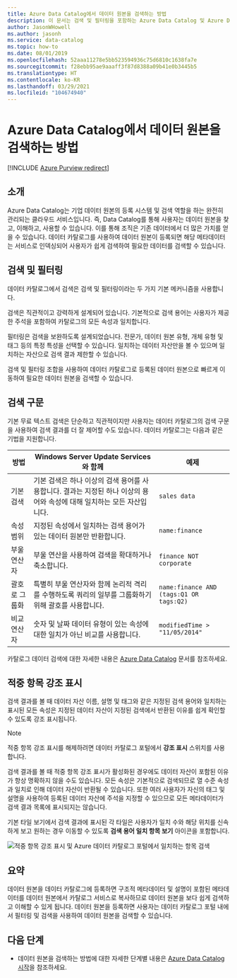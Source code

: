 ```yaml
---
title: Azure Data Catalog에서 데이터 원본을 검색하는 방법
description: 이 문서는 검색 및 필터링을 포함하는 Azure Data Catalog 및 Azure Data Catalog 포털의 적중 항목 강조 표시 기능을 사용하여 등록된 데이터 자산을 검색하는 방법을 강조 표시합니다.
author: JasonWHowell
ms.author: jasonh
ms.service: data-catalog
ms.topic: how-to
ms.date: 08/01/2019
ms.openlocfilehash: 52aaa11278e5bb523594936c75d6810c1638fa7e
ms.sourcegitcommit: f28ebb95ae9aaaff3f87d8388a09b41e0b3445b5
ms.translationtype: HT
ms.contentlocale: ko-KR
ms.lasthandoff: 03/29/2021
ms.locfileid: "104674940"
---
```

# <a name="how-to-discover-data-sources-in-azure-data-catalog"></a>Azure Data Catalog에서 데이터 원본을 검색하는 방법

[!INCLUDE [Azure Purview redirect](../../includes/data-catalog-use-purview.md)]

## <a name="introduction"></a>소개

Azure Data Catalog는 기업 데이터 원본의 등록 시스템 및 검색 역할을 하는 완전히 관리되는 클라우드 서비스입니다. 즉, Data Catalog를 통해 사용자는 데이터 원본을 찾고, 이해하고, 사용할 수 있습니다. 이를 통해 조직은 기존 데이터에서 더 많은 가치를 얻을 수 있습니다. 데이터 카탈로그를 사용하여 데이터 원본이 등록되면 해당 메타데이터는 서비스로 인덱싱되어 사용자가 쉽게 검색하여 필요한 데이터를 검색할 수 있습니다.

## <a name="searching-and-filtering"></a>검색 및 필터링

데이터 카탈로그에서 검색은 검색 및 필터링이라는 두 가지 기본 메커니즘을 사용합니다.

검색은 직관적이고 강력하게 설계되어 있습니다. 기본적으로 검색 용어는 사용자가 제공한 주석을 포함하여 카탈로그의 모든 속성과 일치합니다.

필터링은 검색을 보완하도록 설계되었습니다. 전문가, 데이터 원본 유형, 개체 유형 및 태그 등의 특정 특성을 선택할 수 있습니다. 일치하는 데이터 자산만을 볼 수 있으며 일치하는 자산으로 검색 결과 제한할 수 있습니다.

검색 및 필터링 조합을 사용하여 데이터 카탈로그로 등록된 데이터 원본으로 빠르게 이동하여 필요한 데이터 원본을 검색할 수 있습니다.

## <a name="search-syntax"></a>검색 구문

기본 무료 텍스트 검색은 단순하고 직관적이지만 사용자는 데이터 카탈로그의 검색 구문을 사용하여 검색 결과를 더 잘 제어할 수도 있습니다. 데이터 카탈로그는 다음과 같은 기법을 지원합니다.

| 방법 | Windows Server Update Services와 함께 | 예제 |
| --- | --- | --- |
| 기본 검색 |기본 검색은 하나 이상의 검색 용어를 사용합니다. 결과는 지정된 하나 이상의 용어와 속성에 대해 일치하는 모든 자산입니다. |`sales data` |
| 속성 범위 |지정된 속성에서 일치하는 검색 용어가 있는 데이터 원본만 반환합니다. |`name:finance` |
| 부울 연산자 |부울 연산을 사용하여 검색을 확대하거나 축소합니다. |`finance NOT corporate` |
| 괄호로 그룹화 |특별히 부울 연산자와 함께 논리적 격리를 수행하도록 쿼리의 일부를 그룹화하기 위해 괄호를 사용합니다. |`name:finance AND (tags:Q1 OR tags:Q2)` |
| 비교 연산자 |숫자 및 날짜 데이터 유형이 있는 속성에 대한 일치가 아닌 비교를 사용합니다. |`modifiedTime > "11/05/2014"` |

카탈로그 데이터 검색에 대한 자세한 내용은 [Azure Data Catalog](/rest/api/datacatalog/#search-syntax-reference) 문서를 참조하세요.

## <a name="hit-highlighting"></a>적중 항목 강조 표시

검색 결과를 볼 때 데이터 자산 이름, 설명 및 태그와 같은 지정된 검색 용어와 일치하는 표시된 모든 속성은 지정된 데이터 자산이 지정된 검색에서 반환된 이유를 쉽게 확인할 수 있도록 강조 표시됩니다.

> [!NOTE]
> 적중 항목 강조 표시를 해제하려면 데이터 카탈로그 포털에서 **강조 표시** 스위치를 사용합니다.

검색 결과를 볼 때 적중 항목 강조 표시가 활성화된 경우에도 데이터 자산이 포함된 이유가 항상 명확하지 않을 수도 있습니다. 모든 속성은 기본적으로 검색되므로 열 수준 속성과 일치로 인해 데이터 자산이 반환될 수 있습니다. 또한 여러 사용자가 자신의 태그 및 설명을 사용하여 등록된 데이터 자산에 주석을 지정할 수 있으므로 모든 메타데이터가 검색 결과 목록에 표시되지는 않습니다.

기본 타일 보기에서 검색 결과에 표시된 각 타일은 사용자가 일치 수와 해당 위치를 신속하게 보고 원하는 경우 이동할 수 있도록 **검색 용어 일치 항목 보기** 아이콘을 포함합니다.

 ![적중 항목 강조 표시 및 Azure 데이터 카탈로그 포털에서 일치하는 항목 검색](./media/data-catalog-how-to-discover/search-matches.png)

## <a name="summary"></a>요약

데이터 원본을 데이터 카탈로그에 등록하면 구조적 메타데이터 및 설명이 포함된 메타데이터를 데이터 원본에서 카탈로그 서비스로 복사하므로 데이터 원본을 보다 쉽게 검색하고 이해할 수 있게 됩니다. 데이터 원본을 등록하면 사용자는 데이터 카탈로그 포털 내에서 필터링 및 검색을 사용하여 데이터 원본을 검색할 수 있습니다.

## <a name="next-steps"></a>다음 단계

* 데이터 원본을 검색하는 방법에 대한 자세한 단계별 내용은 [Azure Data Catalog 시작](data-catalog-get-started.md)을 참조하세요.

